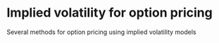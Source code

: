 # Implied volatility for option pricing
Several methods for option pricing using implied volatility models
